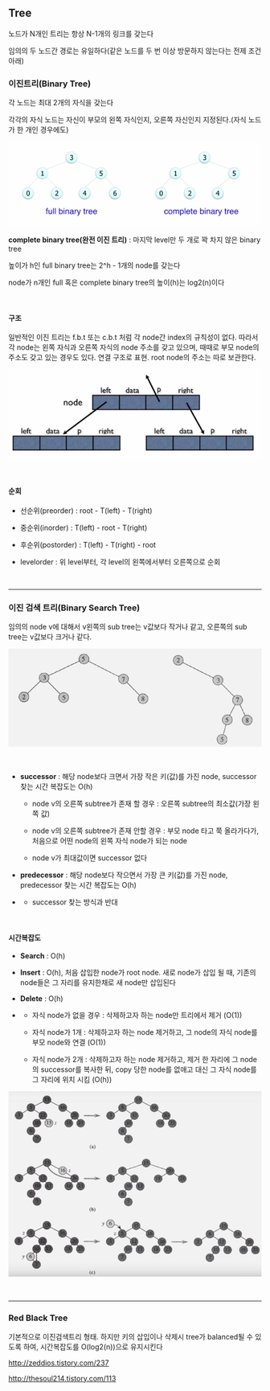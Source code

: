 ## Tree


노드가 N개인 트리는 항상 N-1개의 링크를 갖는다

임의의 두 노드간 경로는 유일하다(같은 노드를 두 번 이상 방문하지 않는다는 전제 조건 아래)



### 이진트리(Binary Tree)

각 노드는 최대 2개의 자식을 갖는다

각각의 자식 노드는 자신이 부모의 왼쪽 자식인지, 오른쪽 자신인지 지정된다.(자식 노드가 한 개인 경우에도)



![1](./tree1.jpg)

**complete binary tree(완전 이진 트리)** : 마지막 level만 두 개로 꽉 차지 않은 binary tree



높이가 h인 full binary tree는 2^h - 1개의 node를 갖는다

node가 n개인 full 혹은 complete binary tree의 높이(h)는 log2(n)이다

</br>

#### 구조



일반적인 이진 트리는 f.b.t 또는 c.b.t 처럼 각 node간 index의 규칙성이 없다. 따라서 각 node는 왼쪽 자식과 오른쪽 자식의 node 주소를 갖고 있으며, 때때로 부모 node의 주소도 갖고 있는 경우도 있다. 연결 구조로 표현. root node의 주소는 따로 보관한다.

![2](./tree2.jpg)



</br>

#### 순회

* 선순위(preorder) : root - T(left) - T(right)

* 중순위(inorder) : T(left) - root - T(right)

* 후순위(postorder) : T(left) - T(right) - root

* levelorder : 위 level부터, 각 level의 왼쪽에서부터 오른쪽으로 순회

</br>

-----



### 이진 검색 트리(Binary Search Tree)

임의의 node v에 대해서 v왼쪽의 sub tree는 v값보다 작거나 같고, 오른쪽의 sub tree는 v값보다 크거나 같다.



![bst1](./bst1.jpg)



</br>

* **successor** : 해당 node보다 크면서 가장 작은 키(값)를 가진 node, successor 찾는 시간 복잡도는 O(h)

  * node v의 오른쪽 subtree가 존재 할 경우 : 오른쪽 subtree의 최소값(가장 왼쪽 값)

  * node v의 오른쪽 subtree가 존재 안할 경우 : 부모 node 타고 쭉 올라가다가, 처음으로 어떤 node의 왼쪽 자식 node가 되는 node

  * node v가 최대값이면 successor 없다

* **predecessor** : 해당 node보다 작으면서 가장 큰 키(값)를 가진 node, predecessor 찾는 시간 복잡도는 O(h)

* * successor 찾는 방식과 반대







</br>

#### 시간복잡도

* **Search** : O(h)

* **Insert** : O(h), 처음 삽입한 node가 root node. 새로 node가 삽입 될 때, 기존의 node들은 그 자리를 유지한채로 새 node만 삽입된다

* **Delete** : O(h)

* * 자식 node가 없을 경우 : 삭제하고자 하는 node만 트리에서 제거 (O(1))

  * 자식 node가 1개 : 삭제하고자 하는 node 제거하고, 그 node의 자식 node를 부모 node와 연결 (O(1))
  * 자식 node가 2개 : 삭제하고자 하는 node 제거하고, 제거 한 자리에 그 node의 successor를 복사한 뒤, copy 당한 node를 없애고 대신 그 자식 node를 그 자리에 위치 시킴 (O(h))


![delete](./delete.jpg)

</br>

----

### Red Black Tree ###

기본적으로 이진검색트리 형태. 하지만 키의 삽입이나 삭제시 tree가 balanced될 수 있도록 하여, 시간복잡도를 O(log2(n))으로 유지시킨다

http://zeddios.tistory.com/237

http://thesoul214.tistory.com/113